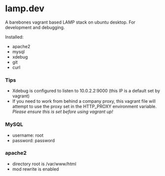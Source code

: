 # lamp.dev

A barebones vagrant based LAMP stack on ubuntu desktop. For development and debugging.

Installed: 
* apache2
* mysql
* xdebug
* git
* curl

### Tips

- Xdebug is configured to listen to 10.0.2.2:9000 (this IP is a default set by vagrant)
- If you need to work from behind a company proxy, this vagrant file will attempt to use the proxy set in the HTTP_PROXY environment variable. *Please ensure this is set before using vagrant up!*

### MySQL

- username: root
- password: password

### apache2

- directory root is /var/www/html
- mod rewrite is enabled
